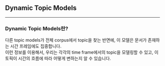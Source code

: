 ## Dynamic Topic Models
---

### Dynamic Topic Models란?
다른 topic models가 전체 corpus에서 topic을 찾는 반면에, 이 모델은 문서가 존재하는 시간 프레임에도 집중합니다.   
이런 정보를 이용해서, 우리는 각각의 time frame에서의 topic을 모델링할 수 있고, 이 토픽이 시간의 흐름에 따라 어떻게 변하는지 알 수 있습니다.   

